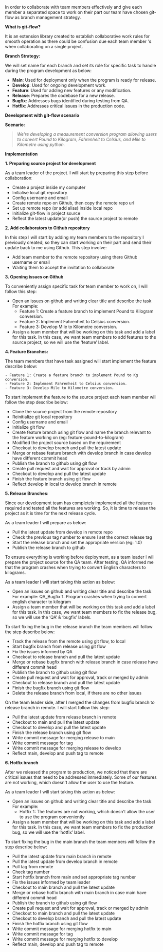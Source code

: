 

In order to collaborate with team members effectively and give each member a separated 
space to work on their part our team have chosen git-flow as branch management strategy.

**What is git-flow?**

It is an extension library created to establish collaborative work rules for smooth operation as there 
could be confusion due each team member 's when collaborating on a single project.

**Branch Strategy:**

We will set name for each branch and set its role for specific task 
to handle during the program development as below:
- **Main**: Used for deployment only when the program is ready for release.
- **Develop**: Used for ongoing development work.
- **Feature**: Used for adding new features or any modification.
- **Release**: Prepares the codebase for a new release.
- **Bugfix**: Addresses bugs identified during testing from QA.
- **Hotfix**: Addresses critical issues in the production code.

**Development with git-flow scenario**

**Scenario:**

> _We're developing a measurement conversion program allowing users to 
> convert Pound to Kilogram, Fahrenheit to Celsius, and Mile to Kilometre using python._


**Implementation**

**1. Preparing source project for development**

As a team leader of the project. I will start by preparing this step before collaboration:
- Create a project inside my computer
- Initialise local git repository
- Config username and email
- Create remote repo on Github, then copy the remote repo url
- Set up remote repo (or add alias) inside local repo
- Initialize git-flow in project source 
- Reflect the latest update(or push) the source project to remote 

**2. Add collaborators to Github repository**

In this step I will start by adding my team members to the repository I previously created, so they 
can start working on their part and send their update back to me using Github. This step involve:
- Add team member to the remote repository using there Github username or email
- Waiting them to accept the invitation to collaborate

**3. Opening issues on Github**

To conveniently assign specific task for team member to work on, I will follow this step:
- Open an issues on github and writing clear title and describe the task
For example:
    - Feature 1: Create a feature branch to implement Pound to Kilogram conversion.
    - Feature 2: Implement Fahrenheit to Celsius conversion.
    - Feature 3: Develop Mile to Kilometre conversion.
- Assign a team member that will be working on this task and add a label for this task. In this case, 
we want team members to add features to the source project, so we will use the ‘feature’ label.

**4. Feature Branches:**

The team members that have task assigned will start implement the feature describe below:

    - Feature 1: Create a feature branch to implement Pound to Kg conversion.
    - Feature 2: Implement Fahrenheit to Celsius conversion.
    - Feature 3: Develop Mile to Kilometre conversion.

To start implement the feature to the source project each 
team member will follow the step describe below:
- Clone the source project from the remote repository
- Reinitialize git local repository
- Config username and email
- Initialize git flow 
- Create feature branch using git flow and name the branch relevant to the feature working on (eg: feature-pound-to-kilogram)
- Modified the project source based on the requirement
- Checkout to develop branch and pull the latest update
- Merge or rebase feature branch with develop branch in case develop have different commit head
- Publish the branch to github using git flow
- Create pull request and wait for approval or track by admin
- Checkout to develop and pull the latest update
- Finish the feature branch using git flow
- Reflect develop in local to develop branch in remote


**5. Release Branches:**

Since our development team has completely implemented all the features required and tested 
all the features are working. So, it is time to release the project as it is time for the next release cycle.

As a team leader I will prepare as below:
- Pull the latest update from develop in remote repo
- Check the previous tag number to ensure I set the correct release tag
- Start the release branch and set the appropriate version (eg: 1.0)
- Publish the release branch to github 

To ensure everything is working before deployment, as a team leader I will prepare the 
project source for the QA team. After testing, QA informed me that the program crashes when 
trying to convert English characters to kilograms. 

As a team leader I will start taking this action as below:
- Open an issues on github and writing clear title and describe the task
For example:
QA_Bugfix 1: Program crashes when trying to convert english character to kilogram
- Assign a team member that will be working on this task and add a label for this task. In this case, 
we want team members to fix the release bug, so we will use the ‘QA’ & ‘bugfix’ labels.
	
To start fixing the bug in the release branch the team members will follow the step describe below:
- Track the release from the remote using git flow, to local
- Start bugfix branch from release using git flow
- Fix the issues informed by QA
- Checkout to release branch and pull the latest update
- Merge or rebase bugfix branch with release branch in case release have different commit head
- Publish the branch to github using git flow
- Create pull request and wait for approval, track or merged by admin
- Checkout to release branch and pull the latest update
- Finish the bugfix branch using git flow
- Delete the release branch from local, if there are no other issues

On the team leader side, after I merged the changes from bugfix branch to 
release branch in remote. I will start follow this step:

- Pull the latest update from release branch in remote
- Checkout to main and pull the latest update
- Checkout to develop and pull the latest update
- Finish the release branch using git flow
- Write commit message for merging release to main
- Write commit message for tag
- Write commit message for merging release to develop
- Reflect main, develop and push tag to remote


**6. Hotfix branch**

After we released the program to production, we noticed that there are critical issues that need to be 
addressed immediately. Some of our features are not working, which doesn't allow the user to use the feature.

As a team leader I will start taking this action as below:

- Open an issues on github and writing clear title and describe the task
For example:
    - Hotfix 1: The features are not working, which doesn't allow the user to use the program conveniently
- Assign a team member that will be working on this task and add a label for this task. In this case, 
we want team members to fix the production bug, so we will use the ‘hotfix’ label.
	
To start fixing the bug in the main branch the team members will follow the step describe below:
- Pull the latest update from main branch in remote
- Pull the latest update from develop branch in remote
- Pull tag from remote
- Check tag number
- Start hotfix branch from main and set appropriate tag number
- Fix the issues informed by team leader
- Checkout to main branch and pull the latest update
- Merge or rebase hotfix branch with main branch in case main have different commit head
- Publish the branch to github using git flow
- Create pull request and wait for approval, track or merged by admin
- Checkout to main branch and pull the latest update
- Checkout to develop branch and pull the latest update
- Finish the hotfix branch using git flow
- Write commit message for merging hotfix to main
- Write commit message for tag
- Write commit message for merging hotfix to develop
- Reflect main, develop and push tag to remote






